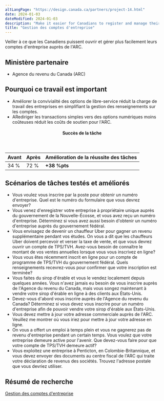 ```yaml
---
altLangPage: "https://design.canada.ca/partners/project-14.html"
date: 2024-01-03
dateModified: 2024-01-03
description: "Make it easier for Canadians to register and manage their CRA business accounts."
title: "Gestion des comptes d'entreprise"
---
```

<p>Veiller à ce que les Canadiens puissent ouvrir et gérer plus facilement leurs comptes d'entreprise auprès de l'ARC.</p>
<h2>Ministère partenaire</h2>
<ul>
  <li>Agence du revenu du Canada (ARC)</li>
</ul>
<h2>Pourquoi ce travail est important</h2>
<ul>
  <li>Améliorer la convivialité des options de libre-service réduit la charge de travail des entreprises en simplifiant la gestion des renseignements sur les comptes.</li>
  <li>ARediriger les transactions simples vers des options numériques moins coûteuses réduit les coûts de soutien pour l'ARC.</li>
</ul>
<div class="row mrgn-tp-lg mrgn-bttm-lg">
  <div class="col-md-8">
    <div class="panel panel-success">
      <header class="panel-heading">
        <h4 class="panel-title text-center">Succès de la tâche</h4>
      </header>
      <table class="table">
        <thead>
          <tr style="">
            <th scope="col" class="col-md-3">Avant</th>
            <th scope="col" class="col-md-3">Après</th>
            <th scope="col" class="col-md-6">Amélioration de la réussite des tâches</th>
          </tr>
        </thead>
        <tbody>
          <tr>
            <td class="table-smnum">34&nbsp;%</td>
            <td class="table-smnum">72&nbsp;%</td>
            <td class="table-smnum"><span class="text-success"><strong>+38&nbsp;%pts</strong></span></td>
          </tr>
        </tbody>
      </table>
    </div>
  </div>
</div>
<h2>Scénarios de tâches testés et améliorés</h2>
<ul class="lst-spcd">
  <li>Vous voulez vous inscrire par la poste pour obtenir un numéro d'entreprise. Quel est le numéro du formulaire que vous devrez envoyer?</li>
  <li>Vous venez d'enregistrer votre entreprise à propriétaire unique auprès du gouvernement de la Nouvelle-Écosse, et vous avez reçu un numéro d'entreprise. Déterminez si vous avez aussi besoin d'obtenir un numéro d'entreprise auprès du gouvernement fédéral.</li>
  <li>Vous envisagez de devenir un chauffeur Uber pour gagner un revenu supplémentaire pendant vos études. On vous a dit que les chauffeurs Uber doivent percevoir et verser la taxe de vente, et que vous devrez ouvrir un compte de TPS/TVH. Avez-vous besoin de connaître le montant de vos ventes annuelles lorsque vous vous inscrivez en ligne?</li>
  <li>Vous vous êtes récemment inscrit en ligne pour un compte de programme de TPS/TVH du gouvernement fédéral. Quels renseignements recevrez-vous pour confirmer que votre inscription est terminée?</li>
  <li>Vous faites du sirop d'érable et vous le vendez localement depuis quelques années. Vous n'avez jamais eu besoin de vous inscrire auprès de l'Agence du revenu du Canada, mais vous songez maintenant à vendre votre sirop d'érable en ligne à des clients aux États-Unis.</li>
  <li>Devez-vous d'abord vous inscrire auprès de l'Agence du revenu du Canada? Déterminez si vous devez vous inscrire pour un numéro d'entreprise afin de pouvoir vendre votre sirop d'érable aux États-Unis.</li>
  <li>Vous devez mettre à jour votre adresse commerciale auprès de l'ARC. Veuillez me montrer où vous iriez pour mettre à jour votre adresse en ligne.</li>
  <li>On vous a offert un emploi à temps plein et vous ne gagnerez pas de revenu d'entreprise pendant un certain temps. Vous voulez que votre entreprise demeure active pour l'avenir. Que devez-vous faire pour que votre compte de TPS/TVH demeure actif?</li>
  <li>Vous exploitez une entreprise à Penticton, en Colombie-Britannique, et vous devez envoyer des documents au centre fiscal de l'ARC qui traite votre déclaration de revenus des sociétés. Trouvez l'adresse postale que vous devriez utiliser.</li>
</ul>
<h2>Résumé de recherche</h2>
<p><a href="https://conception.canada.ca/resumes-recherche/comptes-entreprises-resume-recherche.html">Gestion des comptes d'entreprise</a></p>